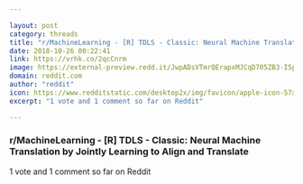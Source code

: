 ```yaml
---

layout: post
category: threads
title: "r/MachineLearning - [R] TDLS - Classic: Neural Machine Translation by Jointly Learning to Align and Translate"
date: 2018-10-26 00:22:41
link: https://vrhk.co/2qcCnrm
image: https://external-preview.redd.it/JwpADsVTmrQErapxMJCqD705ZB3-I5plh9VC5AhcMl0.jpg?auto=webp&s=e0152094375b1130ffb3a530d4080bbacc85afac
domain: reddit.com
author: "reddit"
icon: https://www.redditstatic.com/desktop2x/img/favicon/apple-icon-57x57.png
excerpt: "1 vote and 1 comment so far on Reddit"

---
```


### r/MachineLearning - [R] TDLS - Classic: Neural Machine Translation by Jointly Learning to Align and Translate

1 vote and 1 comment so far on Reddit